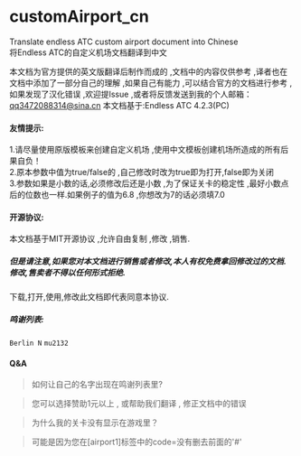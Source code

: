 # customAirport_cn
Translate endless ATC custom airport document into Chinese<br/>
将Endless ATC的自定义机场文档翻译到中文

本文档为官方提供的英文版翻译后制作而成的 ,文档中的内容仅供参考 ,译者也在文档中添加了一部分自己的理解 ,如果自己有能力 ,可以结合官方的文档进行参考 ,如果发现了汉化错误 ,欢迎提Issue ,或者将反馈发送到我的个人邮箱：qq3472088314@sina.cn
本文档基于:Endless ATC 4.2.3(PC)

#### 友情提示:
1.请尽量使用原版模板来创建自定义机场 ,使用中文模板创建机场所造成的所有后果自负！<br/>
2.原本参数中值为true/false的 ,自己修改时改为true即为打开,false即为关闭<br/>
3.参数如果是小数的话,必须修改后还是小数 ,为了保证关卡的稳定性 ,最好小数点后的位数也一样.如果例子的值为6.8 ,你想改为7的话必须填7.0

#### 开源协议:
本文档基于MIT开源协议 ,允许自由复制 ,修改 ,销售.
##### 但是请注意,如果您对本文档进行销售或者修改,本人有权免费拿回修改过的文档.修改,售卖者不得以任何形式拒绝.
下载,打开,使用,修改此文档即代表同意本协议.

##### 鸣谢列表:
`Berlin N` `mu2132`

#### Q&A
>如何让自己的名字出现在鸣谢列表里?

>您可以选择赞助1元以上 , 或帮助我们翻译 , 修正文档中的错误

>为什么我的关卡没有显示在游戏里？

>可能是因为您在[airport1]标签中的code=没有删去前面的'#'
